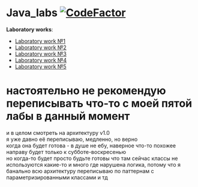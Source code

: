 # Java_labs [![CodeFactor](https://www.codefactor.io/repository/github/worthant/java_labs/badge)](https://www.codefactor.io/repository/github/worthant/java_labs)
**Laboratory works**:
- [Laboratory work №1](./lab1)
- [Laboratory work №2](./lab2)
- [Laboratory work №3](./lab3)
- [Laboratory work №4](./lab4)
- [Laboratory work №5](./lab5)
# настоятельно не рекомендую переписывать что-то с моей пятой лабы в данный момент
и в целом смотреть на архитектуру v1.0  
я уже давно её переписываю, медленно, но верно  
когда она будет готова - в душе не ебу, наверное что-то похожее направу будет только к субботе-воскресенью  
но когда-то будет
просто будьте готовы что там сейчас классы не используются какие-то и много где нарушена логика, потому что я банально всю архитектуру переписываю по паттернам с параметризированными классами и тд
